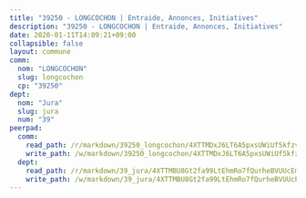 ```yaml
---
title: "39250 - LONGCOCHON | Entraide, Annonces, Initiatives"
description: "39250 - LONGCOCHON | Entraide, Annonces, Initiatives"
date: 2020-01-11T14:09:21+09:00
collapsible: false
layout: commune
comm:
  nom: "LONGCOCHON"
  slug: longcochon
  cp: "39250"
dept:
  nom: "Jura"
  slug: jura
  num: "39"
peerpad:
  comm:
    read_path: /r/markdown/39250_longcochon/4XTTMDxJ6LT6A5pxsUWiUf5kfzvpjTgo8WtPxJPs7u5BVbxsX
    write_path: /w/markdown/39250_longcochon/4XTTMDxJ6LT6A5pxsUWiUf5kfzvpjTgo8WtPxJPs7u5BVbxsX-K3TgTcAyhaRcygGXxLjjMSVNBdUZkPmMah5x2c6CCCFEag4wC5hyBbYjiXoEvJE37N4Rzqn1HzKEgyMEgmZugvXaz6xgGgHqWsP9jfdaxoYK4ApK6j25Gehow1zoveCw4FNw3AiZ
  dept:
    read_path: /r/markdown/39_jura/4XTTMBU8Gt2fa99LtEhmRo7fQurheBVUUcEmcUcrj82YN8mg7
    write_path: /w/markdown/39_jura/4XTTMBU8Gt2fa99LtEhmRo7fQurheBVUUcEmcUcrj82YN8mg7-K3TgTcNZmu4vnNMaCfgcL8UVTLrMMzc995tkrcbQnJrz2QJUTFFzY77q7ECMK21XeFnonjpMWqFzgVngXjdq8HzYe3HRbuYXbvX8ofWBv48UvWuvbrbp8aQGQQcfezWASxj7orH1
---
```


